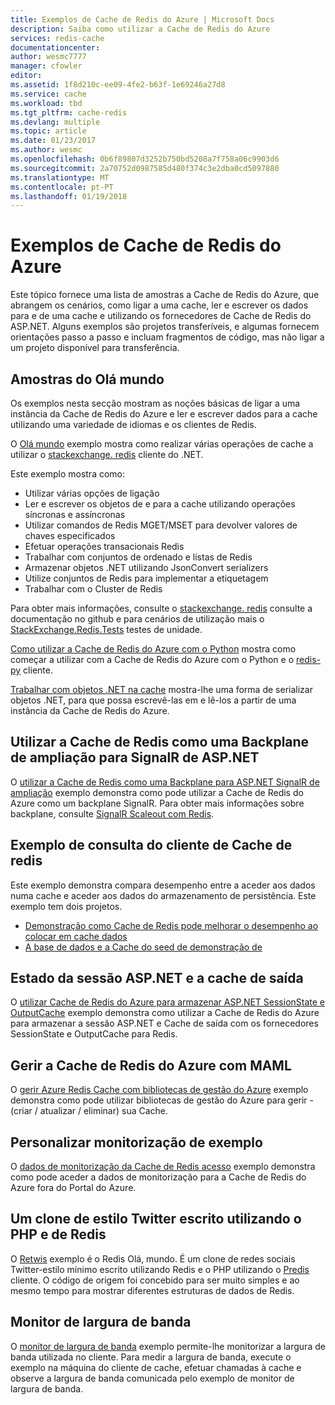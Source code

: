 ```yaml
---
title: Exemplos de Cache de Redis do Azure | Microsoft Docs
description: Saiba como utilizar a Cache de Redis do Azure
services: redis-cache
documentationcenter: 
author: wesmc7777
manager: cfowler
editor: 
ms.assetid: 1f8d210c-ee09-4fe2-b63f-1e69246a27d8
ms.service: cache
ms.workload: tbd
ms.tgt_pltfrm: cache-redis
ms.devlang: multiple
ms.topic: article
ms.date: 01/23/2017
ms.author: wesmc
ms.openlocfilehash: 0b6f89807d3252b750bd5208a7f758a06c9903d6
ms.sourcegitcommit: 2a70752d0987585d480f374c3e2dba0cd5097880
ms.translationtype: MT
ms.contentlocale: pt-PT
ms.lasthandoff: 01/19/2018
---
```

# <a name="azure-redis-cache-samples"></a>Exemplos de Cache de Redis do Azure
Este tópico fornece uma lista de amostras a Cache de Redis do Azure, que abrangem os cenários, como ligar a uma cache, ler e escrever os dados para e de uma cache e utilizando os fornecedores de Cache de Redis do ASP.NET. Alguns exemplos são projetos transferíveis, e algumas fornecem orientações passo a passo e incluam fragmentos de código, mas não ligar a um projeto disponível para transferência.

## <a name="hello-world-samples"></a>Amostras do Olá mundo
Os exemplos nesta secção mostram as noções básicas de ligar a uma instância da Cache de Redis do Azure e ler e escrever dados para a cache utilizando uma variedade de idiomas e os clientes de Redis.

O [Olá mundo](https://github.com/rustd/RedisSamples/tree/master/HelloWorld) exemplo mostra como realizar várias operações de cache a utilizar o [stackexchange. redis](https://github.com/StackExchange/StackExchange.Redis) cliente do .NET.

Este exemplo mostra como:

* Utilizar várias opções de ligação
* Ler e escrever os objetos de e para a cache utilizando operações síncronas e assíncronas
* Utilizar comandos de Redis MGET/MSET para devolver valores de chaves especificados
* Efetuar operações transacionais Redis
* Trabalhar com conjuntos de ordenado e listas de Redis
* Armazenar objetos .NET utilizando JsonConvert serializers
* Utilize conjuntos de Redis para implementar a etiquetagem
* Trabalhar com o Cluster de Redis

Para obter mais informações, consulte o [stackexchange. redis](https://github.com/StackExchange/StackExchange.Redis) consulte a documentação no github e para cenários de utilização mais o [StackExchange.Redis.Tests](https://github.com/StackExchange/StackExchange.Redis/tree/master/StackExchange.Redis.Tests) testes de unidade.

[Como utilizar a Cache de Redis do Azure com o Python](cache-python-get-started.md) mostra como começar a utilizar com a Cache de Redis do Azure com o Python e o [redis-py](https://github.com/andymccurdy/redis-py) cliente.

[Trabalhar com objetos .NET na cache](cache-dotnet-how-to-use-azure-redis-cache.md#work-with-net-objects-in-the-cache) mostra-lhe uma forma de serializar objetos .NET, para que possa escrevê-las em e lê-los a partir de uma instância da Cache de Redis do Azure. 

## <a name="use-redis-cache-as-a-scale-out-backplane-for-aspnet-signalr"></a>Utilizar a Cache de Redis como uma Backplane de ampliação para SignalR de ASP.NET
O [utilizar a Cache de Redis como uma Backplane para ASP.NET SignalR de ampliação](https://github.com/rustd/RedisSamples/tree/master/RedisAsSignalRBackplane) exemplo demonstra como pode utilizar a Cache de Redis do Azure como um backplane SignalR. Para obter mais informações sobre backplane, consulte [SignalR Scaleout com Redis](http://www.asp.net/signalr/overview/performance/scaleout-with-redis).

## <a name="redis-cache-customer-query-sample"></a>Exemplo de consulta do cliente de Cache de redis
Este exemplo demonstra compara desempenho entre a aceder aos dados numa cache e aceder aos dados do armazenamento de persistência. Este exemplo tem dois projetos.

* [Demonstração como Cache de Redis pode melhorar o desempenho ao colocar em cache dados](https://github.com/rustd/RedisSamples/tree/master/RedisCacheCustomerQuerySample)
* [A base de dados e a Cache do seed de demonstração de](https://github.com/rustd/RedisSamples/tree/master/SeedCacheForCustomerQuerySample)

## <a name="aspnet-session-state-and-output-caching"></a>Estado da sessão ASP.NET e a cache de saída
O [utilizar Cache de Redis do Azure para armazenar ASP.NET SessionState e OutputCache](https://github.com/rustd/RedisSamples/tree/master/SessionState_OutputCaching) exemplo demonstra como utilizar a Cache de Redis do Azure para armazenar a sessão ASP.NET e Cache de saída com os fornecedores SessionState e OutputCache para Redis.

## <a name="manage-azure-redis-cache-with-maml"></a>Gerir a Cache de Redis do Azure com MAML
O [gerir Azure Redis Cache com bibliotecas de gestão do Azure](https://github.com/rustd/RedisSamples/tree/master/ManageCacheUsingMAML) exemplo demonstra como pode utilizar bibliotecas de gestão do Azure para gerir - (criar / atualizar / eliminar) sua Cache. 

## <a name="custom-monitoring-sample"></a>Personalizar monitorização de exemplo
O [dados de monitorização da Cache de Redis acesso](https://github.com/rustd/RedisSamples/tree/master/CustomMonitoring) exemplo demonstra como pode aceder a dados de monitorização para a Cache de Redis do Azure fora do Portal do Azure.

## <a name="a-twitter-style-clone-written-using-php-and-redis"></a>Um clone de estilo Twitter escrito utilizando o PHP e de Redis
O [Retwis](https://github.com/SyntaxC4-MSFT/retwis) exemplo é o Redis Olá, mundo. É um clone de redes sociais Twitter-estilo mínimo escrito utilizando Redis e o PHP utilizando o [Predis](https://github.com/nrk/predis) cliente. O código de origem foi concebido para ser muito simples e ao mesmo tempo para mostrar diferentes estruturas de dados de Redis.

## <a name="bandwidth-monitor"></a>Monitor de largura de banda
O [monitor de largura de banda](https://github.com/JonCole/SampleCode/tree/master/BandWidthMonitor) exemplo permite-lhe monitorizar a largura de banda utilizada no cliente. Para medir a largura de banda, execute o exemplo na máquina do cliente de cache, efetuar chamadas à cache e observe a largura de banda comunicada pelo exemplo de monitor de largura de banda.

